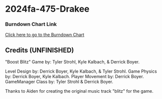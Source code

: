 # 2024fa-475-Drakee

### Burndown Chart Link
[Click here to go to the Burndown Chart](https://docs.google.com/spreadsheets/d/1FVmgFHzBBEdOZSPVXW9Ml7P6YkJtKd7s3boH3c0g9_E/edit?usp=sharing)


Credits (UNFINISHED)
--------------------
"Boost Blitz" Game by: Tyler Strohl, Kyle Kalbach, & Derrick Boyer.

Level Design by: Derrick Boyer, Kyle Kalbach, & Tyler Strohl.
Game Physics by: Derrick Boyer, Kyle Kalbach.
Player Movement by: Derrick Boyer.
GameManager Class by: Tyler Strohl & Derrick Boyer.

Thanks to Aiden for creating the original music track "blitz" for the game.
